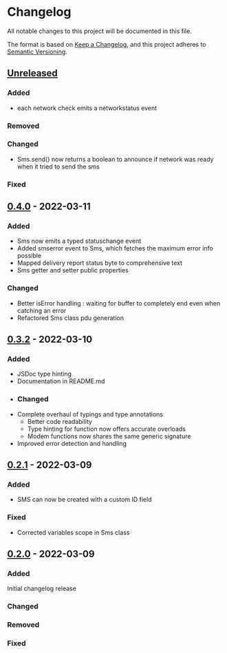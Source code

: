 # Changelog

All notable changes to this project will be documented in this file.

The format is based on [Keep a Changelog](https://keepachangelog.com/en/1.0.0/),
and this project adheres to [Semantic Versioning](https://semver.org/spec/v2.0.0.html).

## [Unreleased]
### Added
- each network check emits a networkstatus event
### Removed
### Changed
- Sms.send() now returns a boolean to announce if network was ready when it tried to send the sms
### Fixed

## [0.4.0] - 2022-03-11 
### Added
- Sms now emits a typed statuschange event
- Added smserror event to Sms, which fetches the maximum error info possible 
- Mapped delivery report status byte to comprehensive text
- Sms getter and setter public properties
### Changed
- Better isError handling : waiting for buffer to completely end even when catching an error
- Refactored Sms class pdu generation
## [0.3.2] - 2022-03-10
### Added
- JSDoc type hinting
- Documentation in README.md
- ### Changed
-  Complete overhaul of typings and type annotations
    - Better code readability
    - Type hinting for function now offers accurate overloads
    - Modem functions now shares the same generic signature
- Improved error detection and handling
## [0.2.1] - 2022-03-09
### Added
- SMS can now be created with a custom ID field

### Fixed
- Corrected variables scope in Sms class

## [0.2.0] - 2022-03-09
### Added
Initial changelog release

### Changed
### Removed
### Fixed

[unreleased]: https://github.com/julienfdev/sim800l-node/tree/develop
[0.4.0]: https://github.com/julienfdev/sim800l-node/tree/1cf80981219132c13f09bed762315d1ba1dc5280
[0.3.2]: https://github.com/julienfdev/sim800l-node/tree/b53ecd7ca5f6023ed0ea3c97ebb751bbc06d9a1a
[0.2.1]: https://github.com/julienfdev/sim800l-node/tree/73e3630b4f90db55ef9a033d2e7b8bef036ce5f8
[0.2.0]: https://github.com/julienfdev/sim800l-node/tree/f6cc0e1dfd189900dc2d206111214b04c03e8956
